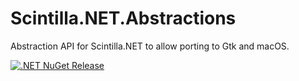 # Scintilla.NET.Abstractions
Abstraction API for Scintilla.NET to allow porting to Gtk and macOS.

[![.NET NuGet Release](https://github.com/VPKSoft/Scintilla.NET.Abstractions/actions/workflows/nuget_release.yml/badge.svg)](https://github.com/VPKSoft/Scintilla.NET.Abstractions/actions/workflows/nuget_release.yml)
